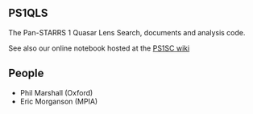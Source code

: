 PS1QLS
-------

The Pan-STARRS 1 Quasar Lens Search, documents and analysis code.

See also our online notebook hosted at the [PS1SC
wiki](http://ps1sc.ifa.hawaii.edu/PS1wiki/index.php/PS1QLS)

 
People
------

* Phil Marshall (Oxford)
* Eric Morganson (MPIA)

